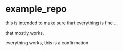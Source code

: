 # example_repo

this is intended to make sure that everything is fine ...

that mostly works.

everything works, this is a confirmation